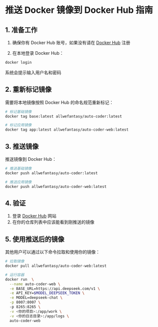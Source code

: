 # 推送 Docker 镜像到 Docker Hub 指南

## 1. 准备工作

1. 确保你有 Docker Hub 账号，如果没有请在 [Docker Hub](https://hub.docker.com) 注册

2. 在本地登录 Docker Hub：
```bash
docker login
```
系统会提示输入用户名和密码

## 2. 重新标记镜像

需要将本地镜像按照 Docker Hub 的命名规范重新标记：

```bash
# 标记基础镜像
docker tag base:latest allwefantasy/auto-coder:latest

# 标记应用镜像
docker tag app:latest allwefantasy/auto-coder-web:latest
```


## 3. 推送镜像

推送镜像到 Docker Hub：

```bash
# 推送基础镜像
docker push allwefantasy/auto-coder:latest

# 推送应用镜像
docker push allwefantasy/auto-coder-web:latest
```

## 4. 验证

1. 登录 [Docker Hub](https://hub.docker.com) 网站
2. 在你的仓库列表中应该能看到刚推送的镜像

## 5. 使用推送后的镜像

其他用户可以通过以下命令拉取和使用你的镜像：

```bash
# 拉取镜像
docker pull allwefantasy/auto-coder-web:latest

# 运行容器
docker run  \
  --name auto-coder-web \
  -e BASE_URL=https://api.deepseek.com/v1 \
  -e API_KEY=$MODEL_DEEPSEEK_TOKEN \
  -e MODEL=deepseek-chat \
  -p 8007:8007 \  
  -p 8265:8265 \
  -v <你的项目>:/app/work \
  -v <你的日志目录>:/app/logs \
  auto-coder-web
```
